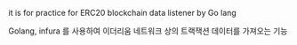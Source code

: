 it is for practice for ERC20 blockchain data listener by Go lang

Golang, infura 를 사용하여 이더리움 네트워크 상의 트랙잭션 데이터를 가져오는 기능
